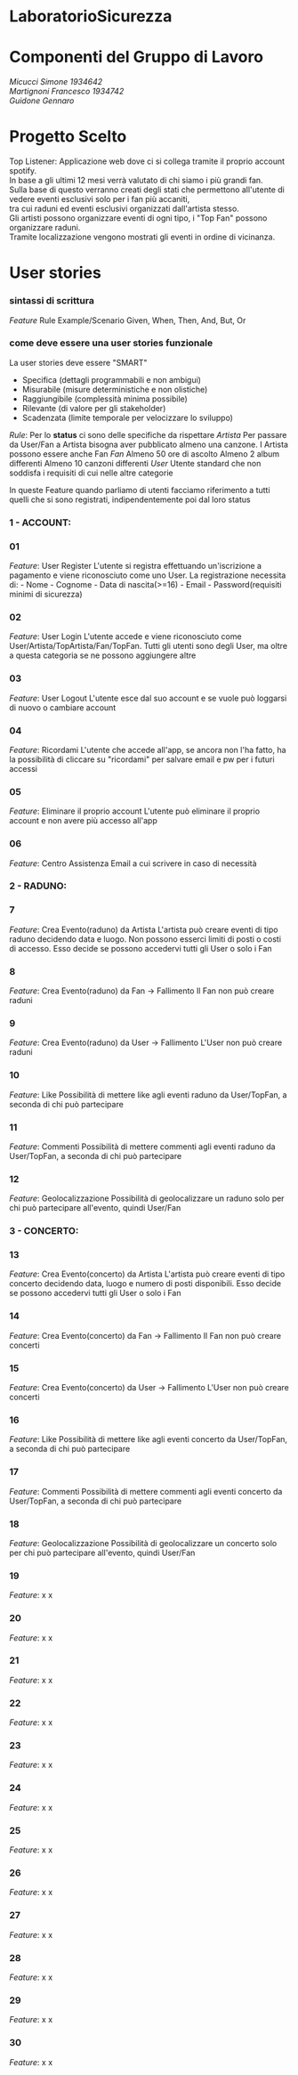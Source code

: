 # LaboratorioSicurezza

# Componenti del Gruppo di Lavoro
*Micucci Simone 1934642*  
*Martignoni Francesco 1934742*  
*Guidone Gennaro*  

# Progetto Scelto
Top Listener:
Applicazione web dove ci si collega tramite il proprio account spotify.  
In base a gli ultimi 12 mesi verrà valutato di chi siamo i più grandi fan.  
Sulla base di questo verranno creati degli stati che permettono all'utente di vedere eventi esclusivi solo per i fan più accaniti,  
tra cui raduni ed eventi esclusivi organizzati dall'artista stesso.  
Gli artisti possono organizzare eventi di ogni tipo, i "Top Fan" possono organizzare raduni.  
Tramite localizzazione vengono mostrati gli eventi in ordine di vicinanza.

# User stories

### sintassi di scrittura
*Feature*
Rule
Example/Scenario
    Given, When, Then, And, But, Or

### come deve essere una user stories funzionale
La user stories deve essere "SMART"
- Specifica         (dettagli programmabili e non ambigui)
- Misurabile        (misure deterministiche e non olistiche)
- Raggiungibile     (complessità minima possibile)
- Rilevante         (di valore per gli stakeholder)
- Scadenzata        (limite temporale per velocizzare lo sviluppo)

*Rule*:     Per lo __status__ ci sono delle specifiche da rispettare
            *Artista*
                Per passare da User/Fan a Artista bisogna aver pubblicato almeno una canzone. I Artista possono essere anche Fan
            *Fan*
                Almeno 50 ore di ascolto
                Almeno 2 album differenti
                Almeno 10 canzoni differenti
            *User*
                Utente standard che non soddisfa i requisiti di cui nelle altre categorie

In queste Feature quando parliamo di utenti facciamo riferimento a tutti quelli che si sono registrati, indipendentemente poi dal loro status

### 1 - ACCOUNT:
### 01
*Feature*:  User Register
                L'utente si registra effettuando un'iscrizione a pagamento e viene riconosciuto come uno User. 
                La registrazione necessita di:
                - Nome
                - Cognome
                - Data di nascita(>=16)
                - Email
                - Password(requisiti minimi di sicurezza)
### 02
*Feature*:  User Login
                L'utente accede e viene riconosciuto come User/Artista/TopArtista/Fan/TopFan. Tutti gli utenti sono degli User, ma oltre a questa categoria se ne possono aggiungere altre
### 03
*Feature*:  User Logout
                L'utente esce dal suo account e se vuole può loggarsi di nuovo o cambiare account
### 04
*Feature*:  Ricordami
                L'utente che accede all'app, se ancora non l'ha fatto, ha la possibilità di cliccare su "ricordami" per salvare email e pw per i futuri accessi
### 05
*Feature*:  Eliminare il proprio account
                L'utente può eliminare il proprio account e non avere più accesso all'app
### 06
*Feature*:  Centro Assistenza
                Email a cui scrivere in caso di necessità

### 2 - RADUNO:
### 7
*Feature*:  Crea Evento(raduno) da Artista
                L'artista può creare eventi di tipo raduno decidendo data e luogo. Non possono esserci limiti di posti o costi di accesso. Esso decide se possono accedervi tutti gli User o solo i Fan
### 8
*Feature*:  Crea Evento(raduno) da Fan -> Fallimento
                Il Fan non può creare raduni
### 9
*Feature*:  Crea Evento(raduno) da User -> Fallimento
                L'User non può creare raduni
### 10
*Feature*:  Like
                Possibilità di mettere like agli eventi raduno da User/TopFan, a seconda di chi può partecipare
### 11
*Feature*:  Commenti
                Possibilità di mettere commenti agli eventi raduno da User/TopFan, a seconda di chi può partecipare
### 12
*Feature*:  Geolocalizzazione
                Possibilità di geolocalizzare un raduno solo per chi può partecipare all'evento, quindi User/Fan

### 3 - CONCERTO:
### 13
*Feature*:  Crea Evento(concerto) da Artista
                L'artista può creare eventi di tipo concerto decidendo data, luogo e numero di posti disponibili. Esso decide se possono accedervi tutti gli User o solo i Fan
### 14
*Feature*:  Crea Evento(concerto) da Fan -> Fallimento
                Il Fan non può creare concerti
### 15
*Feature*:  Crea Evento(concerto) da User -> Fallimento
                L'User non può creare concerti
### 16
*Feature*:  Like
                Possibilità di mettere like agli eventi concerto da User/TopFan, a seconda di chi può partecipare
### 17
*Feature*:  Commenti
                Possibilità di mettere commenti agli eventi concerto da User/TopFan, a seconda di chi può partecipare
### 18
*Feature*:  Geolocalizzazione
                Possibilità di geolocalizzare un concerto solo per chi può partecipare all'evento, quindi User/Fan

### 19
*Feature*:  x
                x

### 20
*Feature*:  x
                x

### 21
*Feature*:  x
                x

### 22
*Feature*:  x
                x

### 23
*Feature*:  x
                x

### 24
*Feature*:  x
                x

### 25
*Feature*:  x
                x

### 26
*Feature*:  x
                x

### 27
*Feature*:  x
                x

### 28
*Feature*:  x
                x

### 29
*Feature*:  x
                x

### 30
*Feature*:  x
                x
